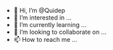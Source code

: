 - 👋 Hi, I’m @Quidep
- 👀 I’m interested in ...
- 🌱 I’m currently learning ...
- 💞️ I’m looking to collaborate on ...
- 📫 How to reach me ...

<!---
Quidep/Quidep is a ✨ special ✨ repository because its `README.md` (this file) appears on your GitHub profile.
You can click the Preview link to take a look at your changes.
--->
